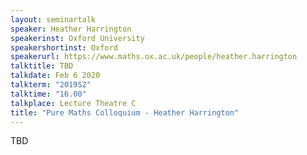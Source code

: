 ```yaml
---
layout: seminartalk
speaker: Heather Harrington
speakerinst: Oxford University
speakershortinst: Oxford
speakerurl: https://www.maths.ox.ac.uk/people/heather.harrington
talktitle: TBD
talkdate: Feb 6 2020
talkterm: "2019S2"
talktime: "16.00"
talkplace: Lecture Theatre C
title: "Pure Maths Colloquium - Heather Harrington"
---
```


 TBD